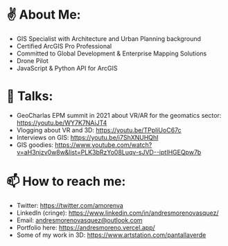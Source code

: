 # ✌️ About Me:
- GIS Specialist with Architecture and Urban Planning background
- Certified ArcGIS Pro Professional
- Committed to Global Development & Enterprise Mapping Solutions
- Drone Pilot
- JavaScript & Python API for ArcGIS

# 📼 Talks:
- GeoCharlas EPM summit in 2021 about VR/AR for the geomatics sector: https://youtu.be/WY7K7NAiJT4
- Vlogging about VR and 3D: https://youtu.be/TPpIiUoC67c
- Interviews on GIS: https://youtu.be/i7ShXNUHQhI
- GIS goodies: https://www.youtube.com/watch?v=aH3njzv0w8w&list=PLK3bRzYo08Luqv-sJVD--iptIHGEQpw7b

# 📫 How to reach me:
- Twitter: https://twitter.com/amorenva
- LinkedIn (cringe): https://www.linkedin.com/in/andresmorenovasquez/
- Email: andresmorenovasquez@outlook.com
- Portfolio here: https://andresmoreno.vercel.app/
- Some of my work in 3D: https://www.artstation.com/pantallaverde

<!---
andriusmv/andriusmv is a ✨ special ✨ repository because its `README.md` (this file) appears on your GitHub profile.
You can click the Preview link to take a look at your changes.
--->

